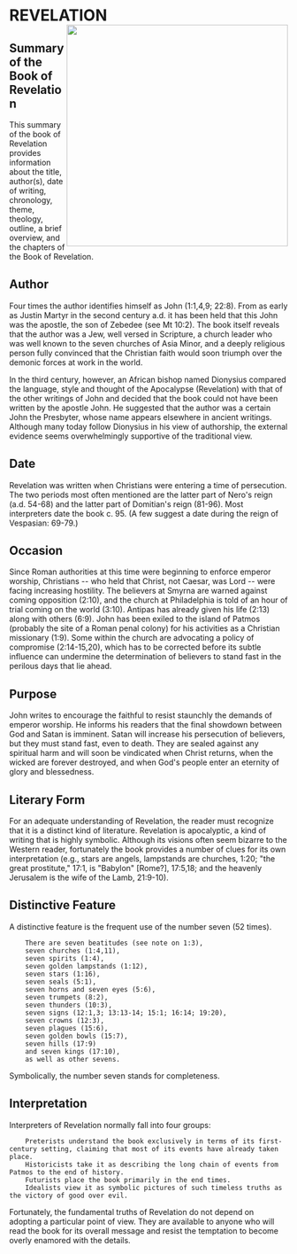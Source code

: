 # REVELATION[<img src="http://www.pbclc.com/images/r/revelation-16x9/c960x540/revelation-16x9.jpg" align="right" width="400">](hhttps://github.com/revelat1on/saviour.github.io)



## Summary of the Book of Revelation

This summary of the book of Revelation provides information about the title, author(s), date of writing, chronology, theme, theology, outline, a brief overview, and the chapters of the Book of Revelation.

## Author

Four times the author identifies himself as John (1:1,4,9; 22:8). From as early as Justin Martyr in the second century a.d. it has been held that this John was the apostle, the son of Zebedee (see Mt 10:2). The book itself reveals that the author was a Jew, well versed in Scripture, a church leader who was well known to the seven churches of Asia Minor, and a deeply religious person fully convinced that the Christian faith would soon triumph over the demonic forces at work in the world.

In the third century, however, an African bishop named Dionysius compared the language, style and thought of the Apocalypse (Revelation) with that of the other writings of John and decided that the book could not have been written by the apostle John. He suggested that the author was a certain John the Presbyter, whose name appears elsewhere in ancient writings. Although many today follow Dionysius in his view of authorship, the external evidence seems overwhelmingly supportive of the traditional view.

## Date

Revelation was written when Christians were entering a time of persecution. The two periods most often mentioned are the latter part of Nero's reign (a.d. 54-68) and the latter part of Domitian's reign (81-96). Most interpreters date the book c. 95. (A few suggest a date during the reign of Vespasian: 69-79.)

## Occasion

Since Roman authorities at this time were beginning to enforce emperor worship, Christians -- who held that Christ, not Caesar, was Lord -- were facing increasing hostility. The believers at Smyrna are warned against coming opposition (2:10), and the church at Philadelphia is told of an hour of trial coming on the world (3:10). Antipas has already given his life (2:13) along with others (6:9). John has been exiled to the island of Patmos (probably the site of a Roman penal colony) for his activities as a Christian missionary (1:9). Some within the church are advocating a policy of compromise (2:14-15,20), which has to be corrected before its subtle influence can undermine the determination of believers to stand fast in the perilous days that lie ahead.

## Purpose

John writes to encourage the faithful to resist staunchly the demands of emperor worship. He informs his readers that the final showdown between God and Satan is imminent. Satan will increase his persecution of believers, but they must stand fast, even to death. They are sealed against any spiritual harm and will soon be vindicated when Christ returns, when the wicked are forever destroyed, and when God's people enter an eternity of glory and blessedness.

## Literary Form

For an adequate understanding of Revelation, the reader must recognize that it is a distinct kind of literature. Revelation is apocalyptic, a kind of writing that is highly symbolic. Although its visions often seem bizarre to the Western reader, fortunately the book provides a number of clues for its own interpretation (e.g., stars are angels, lampstands are churches, 1:20; "the great prostitute," 17:1, is "Babylon" [Rome?], 17:5,18; and the heavenly Jerusalem is the wife of the Lamb, 21:9-10).

## Distinctive Feature

A distinctive feature is the frequent use of the number seven (52 times). 

        There are seven beatitudes (see note on 1:3), 
        seven churches (1:4,11), 
        seven spirits (1:4), 
        seven golden lampstands (1:12), 
        seven stars (1:16), 
        seven seals (5:1), 
        seven horns and seven eyes (5:6), 
        seven trumpets (8:2), 
        seven thunders (10:3), 
        seven signs (12:1,3; 13:13-14; 15:1; 16:14; 19:20), 
        seven crowns (12:3), 
        seven plagues (15:6), 
        seven golden bowls (15:7), 
        seven hills (17:9) 
        and seven kings (17:10), 
        as well as other sevens. 

Symbolically, the number seven stands for completeness.

## Interpretation

Interpreters of Revelation normally fall into four groups:

        Preterists understand the book exclusively in terms of its first-century setting, claiming that most of its events have already taken place.
        Historicists take it as describing the long chain of events from Patmos to the end of history.
        Futurists place the book primarily in the end times.
        Idealists view it as symbolic pictures of such timeless truths as the victory of good over evil.

Fortunately, the fundamental truths of Revelation do not depend on adopting a particular point of view. They are available to anyone who will read the book for its overall message and resist the temptation to become overly enamored with the details.

